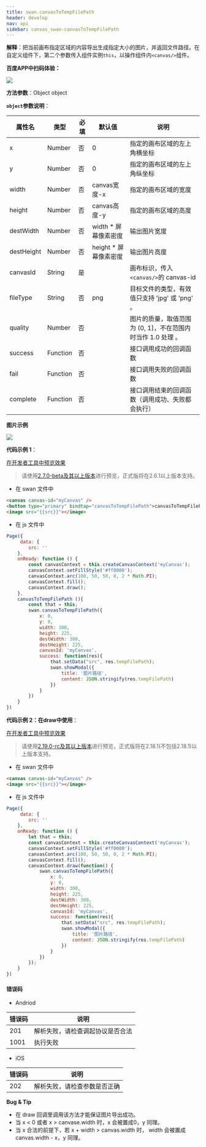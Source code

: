 ```yaml
---
title: swan.canvasToTempFilePath
header: develop
nav: api
sidebar: canvas_swan-canvasToTempFilePath
---
```


 

**解释**：把当前画布指定区域的内容导出生成指定大小的图片，并返回文件路径。在自定义组件下，第二个参数传入组件实例`this`，以操作组件内`<canvas/>`组件。


**百度APP中扫码体验：**

<img src="https://b.bdstatic.com/miniapp/assets/images/doc_demo/fragment_canvasToTempFilePath.png" class="demo-qrcode-image" />

**方法参数**：Object object

**`object`参数说明**：

|属性名 |类型  |必填 | 默认值 |说明|
|---- | ---- | ---- | ----|----|
|x	| Number | 否  |0| 指定的画布区域的左上角横坐标|
|y	| Number | 否  | 0| 指定的画布区域的左上角纵坐标|
|width	| Number | 否  | canvas宽度-x |指定的画布区域的宽度 |
|height	| Number | 否  | canvas高度-y | 指定的画布区域的高度 |
|destWidth	| Number | 否  |width * 屏幕像素密度| 输出图片宽度|
|destHeight	| Number | 否  |height * 屏幕像素密度| 输出图片高度 |
|canvasId	| String | 是  | | 画布标识，传入`<canvas/>`的 canvas-id|
|fileType	| String | 否  |png| 目标文件的类型，有效值只支持 'jpg' 或 'png' 。|
|quality	| Number | 否  | | 图片的质量，取值范围为 (0, 1]，不在范围内时当作 1.0 处理 。|
|success	| Function | 否  | | 接口调用成功的回调函数 |
|fail	| Function | 否  | |接口调用失败的回调函数 |
|complete	| Function | 否  | |接口调用结束的回调函数（调用成功、失败都会执行）|

**图片示例**

<div class="m-doc-custom-examples">
    <div class="m-doc-custom-examples-correct">
        <img src="https://b.bdstatic.com/miniapp/images/canvasToTempFilePath.gif">
    </div>
    <div class="m-doc-custom-examples-correct">
        <img src=" ">
    </div>
    <div class="m-doc-custom-examples-correct">
        <img src=" ">
    </div>     
</div>

**代码示例 1**：

<a href="swanide://fragment/6558373f7fb39417072963fef3915f841574332412536" title="在开发者工具中预览效果" target="_self">在开发者工具中预览效果</a>

> 请使用[2.7.0-beta及其以上版本](https://smartprogram.baidu.com/docs/develop/devtools/history/)进行预览，正式版将在2.6.1以上版本支持。


* 在 swan 文件中

```html
<canvas canvas-id="myCanvas" />
<button type="primary" bindtap="canvasToTempFilePath">canvasToTempFilePath</button>
<image src="{{src}}"></image>
```

* 在 js 文件中

```js
Page({
     data: {
        src: ''
    },
    onReady: function () {
        const canvasContext = this.createCanvasContext('myCanvas');
        canvasContext.setFillStyle('#ff0000');
        canvasContext.arc(100, 50, 50, 0, 2 * Math.PI);
        canvasContext.fill();
        canvasContext.draw();
    },
    canvasToTempFilePath (){
        const that = this;
        swan.canvasToTempFilePath({
            x: 0,
            y: 0,
            width: 300,
            height: 225,
            destWidth: 300,
            destHeight: 225,
            canvasId: 'myCanvas',
            success: function(res){
                that.setData("src", res.tempFilePath);
                swan.showModal({
                    title: '图片路径',
                    content: JSON.stringify(res.tempFilePath)
                })
            }
        })
    }
})
```

**代码示例 2：在draw中使用**：

<a href="swanide://fragment/0052de94836ab84f999612f1ed7437de1574352005128" title="在开发者工具中预览效果" target="_self">在开发者工具中预览效果</a>

> 请使用[2.19.0-rc及其以上版本](https://smartprogram.baidu.com/docs/develop/devtools/history/)进行预览，正式版将在2.18.1(不包括2.18.1)以上版本支持。


* 在 swan 文件中

```html
<canvas canvas-id="myCanvas" />
<image src="{{src}}"></image>
```

* 在 js 文件中

```js
Page({
     data: {
        src: ''
    },
    onReady: function () {
        let that = this;
        const canvasContext = this.createCanvasContext('myCanvas');
        canvasContext.setFillStyle('#ff0000');
        canvasContext.arc(100, 50, 50, 0, 2 * Math.PI);
        canvasContext.fill();
        canvasContext.draw(function() {
            swan.canvasToTempFilePath({
                x: 0,
                y: 0,
                width: 300,
                height: 225,
                destWidth: 300,
                destHeight: 225,
                canvasId: 'myCanvas',
                success: function(res){
                    that.setData("src", res.tempFilePath);
                    swan.showModal({
                        title: '图片路径',
                        content: JSON.stringify(res.tempFilePath)
                    })
                }
            })
        });
    }
})
```



#### 错误码
* Andriod

|错误码|说明|
|--|--|
|201|解析失败，请检查调起协议是否合法|
|1001|执行失败|

* iOS

|错误码|说明|
|--|--|
|202|解析失败，请检查参数是否正确      |
 

 **Bug & Tip**

* 在 draw 回调里调用该方法才能保证图片导出成功。
* 当 x < 0 或者 x > canvase.width 时，x 会被置成0，y 同理。
* 当 x 合法的前提下，若 x + width > canvas.width 时， width 会被置成 canvas.width - x，y 同理。


